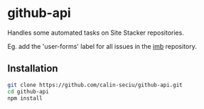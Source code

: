# github-api

Handles some automated tasks on Site Stacker repositories.

Eg. add the 'user-forms' label for all issues in the [imb](https://github.com/sitestacker/imb) repository.

## Installation

```sh
git clone https://github.com/calin-seciu/github-api.git
cd github-api
npm install
```